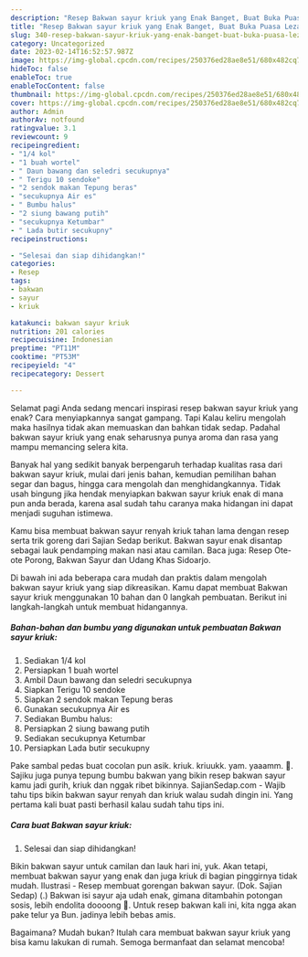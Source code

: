 ```yaml
---
description: "Resep Bakwan sayur kriuk yang Enak Banget, Buat Buka Puasa Lezat"
title: "Resep Bakwan sayur kriuk yang Enak Banget, Buat Buka Puasa Lezat"
slug: 340-resep-bakwan-sayur-kriuk-yang-enak-banget-buat-buka-puasa-lezat
category: Uncategorized
date: 2023-02-14T16:52:57.987Z
image: https://img-global.cpcdn.com/recipes/250376ed28ae8e51/680x482cq70/bakwan-sayur-kriuk-foto-resep-utama.jpg
hideToc: false
enableToc: true
enableTocContent: false
thumbnail: https://img-global.cpcdn.com/recipes/250376ed28ae8e51/680x482cq70/bakwan-sayur-kriuk-foto-resep-utama.jpg
cover: https://img-global.cpcdn.com/recipes/250376ed28ae8e51/680x482cq70/bakwan-sayur-kriuk-foto-resep-utama.jpg
author: Admin
authorAv: notfound
ratingvalue: 3.1
reviewcount: 9
recipeingredient:
- "1/4 kol"
- "1 buah wortel"
- " Daun bawang dan seledri secukupnya"
- " Terigu 10 sendoke"
- "2 sendok makan Tepung beras"
- "secukupnya Air es"
- " Bumbu halus"
- "2 siung bawang putih"
- "secukupnya Ketumbar"
- " Lada butir secukupny"
recipeinstructions:

- "Selesai dan siap dihidangkan!"
categories:
- Resep
tags:
- bakwan
- sayur
- kriuk

katakunci: bakwan sayur kriuk 
nutrition: 201 calories
recipecuisine: Indonesian
preptime: "PT11M"
cooktime: "PT53M"
recipeyield: "4"
recipecategory: Dessert

---
```



Selamat pagi Anda sedang mencari inspirasi resep bakwan sayur kriuk yang enak? Cara menyiapkannya sangat gampang. Tapi Kalau keliru mengolah maka hasilnya tidak akan memuaskan dan bahkan tidak sedap. Padahal bakwan sayur kriuk yang enak seharusnya punya aroma dan rasa yang mampu memancing selera kita.


Banyak hal yang sedikit banyak berpengaruh terhadap kualitas rasa dari bakwan sayur kriuk, mulai dari jenis bahan, kemudian pemilihan bahan segar dan bagus, hingga cara mengolah dan menghidangkannya. Tidak usah bingung jika hendak menyiapkan bakwan sayur kriuk enak di mana pun anda berada, karena asal sudah tahu caranya maka hidangan ini dapat menjadi suguhan istimewa.

Kamu bisa membuat bakwan sayur renyah kriuk tahan lama dengan resep serta trik goreng dari Sajian Sedap berikut. Bakwan sayur enak disantap sebagai lauk pendamping makan nasi atau camilan. Baca juga: Resep Ote-ote Porong, Bakwan Sayur dan Udang Khas Sidoarjo.


Di bawah ini ada beberapa cara mudah dan praktis dalam mengolah bakwan sayur kriuk yang siap dikreasikan. Kamu dapat membuat Bakwan sayur kriuk menggunakan 10 bahan dan 0 langkah pembuatan. Berikut ini langkah-langkah untuk membuat hidangannya.

<!--inarticleads1-->

##### Bahan-bahan dan bumbu yang digunakan untuk pembuatan Bakwan sayur kriuk:

1. Sediakan 1/4 kol
1. Persiapkan 1 buah wortel
1. Ambil  Daun bawang dan seledri secukupnya
1. Siapkan  Terigu 10 sendoke
1. Siapkan 2 sendok makan Tepung beras
1. Gunakan secukupnya Air es
1. Sediakan  Bumbu halus:
1. Persiapkan 2 siung bawang putih
1. Sediakan secukupnya Ketumbar
1. Persiapkan  Lada butir secukupny


Pake sambal pedas buat cocolan pun asik. kriuk. kriuukk. yam. yaaamm. 🤤. Sajiku juga punya tepung bumbu bakwan yang bikin resep bakwan sayur kamu jadi gurih, kriuk dan nggak ribet bikinnya. SajianSedap.com - Wajib tahu tips bikin bakwan sayur renyah dan kriuk walau sudah dingin ini. Yang pertama kali buat pasti berhasil kalau sudah tahu tips ini. 

<!--inarticleads2-->

##### Cara buat Bakwan sayur kriuk:


1. Selesai dan siap dihidangkan!

Bikin bakwan sayur untuk camilan dan lauk hari ini, yuk. Akan tetapi, membuat bakwan sayur yang enak dan juga kriuk di bagian pinggirnya tidak mudah. Ilustrasi - Resep membuat gorengan bakwan sayur. (Dok. Sajian Sedap) (.) Bakwan isi sayur aja udah enak, gimana ditambahin potongan sosis, lebih endolita doooong 🤤. Untuk resep bakwan kali ini, kita ngga akan pake telur ya Bun. jadinya lebih bebas amis. 

Bagaimana? Mudah bukan? Itulah cara membuat bakwan sayur kriuk yang bisa kamu lakukan di rumah. Semoga bermanfaat dan selamat mencoba!
